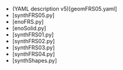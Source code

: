- (YAML description v5)[geomFRS05.yaml]
- [synthFRS05.py]
- [enoFRS.py]
- [enoSolid.py]
- [synthFRS01.py]
- [synthFRS02.py]
- [synthFRS03.py]
- [synthFRS04.py]
- [synthShapes.py]
